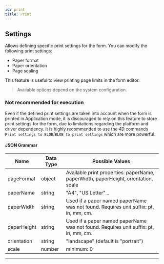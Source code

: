 ```yaml
---
id: print
title: Print
---
```



## Settings 

Allows defining specific print settings for the form. You can modify the following print settings: 

*	Paper format 
*	Paper orientation 
*	Page scaling

This feature is useful to view printing page limits in the form editor. 

> Available options depend on the system configuration. 

### Not recommended for execution

Even if the defined print settings are taken into account when the form is printed in Application mode, it is discouraged to rely on this feature to store print settings for the form, due to limitations regarding the platform and driver dependency. It is highly recommended to use the 4D commands `Print settings to BLOB`/`BLOB to print settings` which are more powerful. 


#### JSON Grammar

|Name|Data Type|Possible Values|
|---|---|---|
|pageFormat|object|Available print properties: paperName, paperWidth, paperHeight, orientation, scale|
|paperName|string|"A4", "US Letter"...|
|paperWidth|string|Used if a paper named paperName was not found. Requires unit suffix: pt, in, mm, cm.|
|paperHeight|string|Used if a paper named paperName was not found. Requires unit suffix: pt, in, mm, cm.|
|orientation|string|"landscape" (default is "portrait")|
|scale|number|minimum: 0|


---








